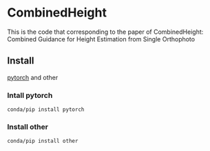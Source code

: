 # CombinedHeight
This is the code that corresponding to the paper of CombinedHeight: Combined Guidance for Height Estimation from Single Orthophoto

## Install
[pytorch](http://www.pytorch.com) and other
### Intall pytorch
```
conda/pip install pytorch
```
### Install other
```
conda/pip install other
```
